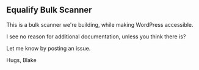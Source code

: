 ## Equalify Bulk Scanner
This is a bulk scanner we're building, while making WordPress accessible.

I see no reason for additional documentation, unless you think there is?

Let me know by posting an issue.

Hugs,
Blake